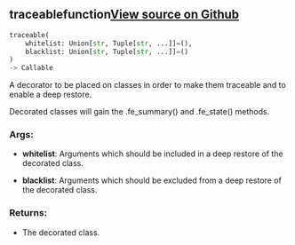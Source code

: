 ## traceable<span class="tag">function</span><a class="sourcelink" href=https://github.com/fastestimator/fastestimator/blob/r1.1/fastestimator/util/traceability_util.py/#L1116-L1174>View source on Github</a>
```python
traceable(
	whitelist: Union[str, Tuple[str, ...]]=(),
	blacklist: Union[str, Tuple[str, ...]]=()
)
-> Callable
```
A decorator to be placed on classes in order to make them traceable and to enable a deep restore.

Decorated classes will gain the .fe_summary() and .fe_state() methods.


<h3>Args:</h3>


* **whitelist**: Arguments which should be included in a deep restore of the decorated class.

* **blacklist**: Arguments which should be excluded from a deep restore of the decorated class. 

<h3>Returns:</h3>

<ul class="return-block"><li>    The decorated class.</li></ul>


